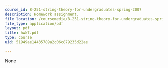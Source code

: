```yaml
---
course_id: 8-251-string-theory-for-undergraduates-spring-2007
description: Homework assignment.
file_location: /coursemedia/8-251-string-theory-for-undergraduates-spring-2007/51949ae14435789a2c06c879235d22ae_hwk7.pdf
file_type: application/pdf
layout: pdf
title: hwk7.pdf
type: course
uid: 51949ae14435789a2c06c879235d22ae

---
```

None